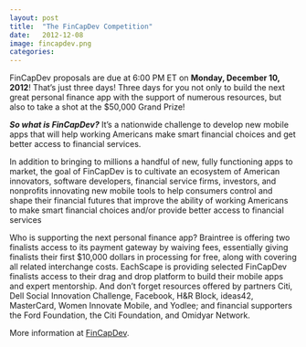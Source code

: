 ```yaml
---
layout: post
title:  "The FinCapDev Competition"
date:   2012-12-08
image: fincapdev.png
categories: 
---
```


FinCapDev proposals are due at 6:00 PM ET on **Monday, December 10, 2012**! That’s just three days! Three days for you not only to build the next great personal finance app with the support of numerous resources, but also to take a shot at the $50,000 Grand Prize!


__*So what is FinCapDev?*__ It’s a nationwide challenge to develop new mobile apps that will help working Americans make smart financial choices and get better access to financial services.


In addition to bringing to millions a handful of new, fully functioning apps to market, the goal of FinCapDev is to cultivate an ecosystem of American innovators, software developers, financial service firms, investors, and nonprofits innovating new mobile tools to help consumers control and shape their financial futures that improve the ability of working Americans to make smart financial choices and/or provide better access to financial services


Who is supporting the next personal finance app? Braintree is offering two finalists access to its payment gateway by waiving fees, essentially giving finalists their first $10,000 dollars in processing for free, along with covering all related interchange costs. EachScape is providing selected FinCapDev finalists access to their drag and drop platform to build their mobile apps and expert mentorship. And don’t forget resources offered by partners Citi, Dell Social Innovation Challenge, Facebook, H&amp;R Block, ideas42, MasterCard, Women Innovate Mobile, and Yodlee; and financial supporters the Ford Foundation, the Citi Foundation, and Omidyar Network.


More information at [FinCapDev](http://www.fincapdev.com/).